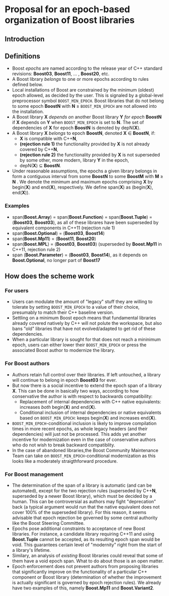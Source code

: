 # Proposal for an epoch-based organization of Boost libraries
## Introduction
## Definitions
* Boost _epochs_ are named according to the release year of C++ standard revisions: **Boost03**, **Boost11**, ... , **Boost20**, etc.
* A Boost library _belongs_ to one or more epochs according to rules defined below.
* Local installations of Boost are constrained by the minimum (oldest) epoch allowed, as decided by the user. This is signaled by a global-level preprocessor symbol `BOOST_MIN_EPOCH`. Boost libraries that do not belong to some epoch **BoostN** with **N** ≥ `BOOST_MIN_EPOCH` are not allowed into the installation.
* A Boost library **X** _depends on_ another Boost library **Y** _for epoch_ **BoostN** if **X** depends on **Y** when `BOOST_MIN_EPOCH` is set to **N**. The set of dependencies of **X** for epoch **BoostN** is denoted by depN(**X**).
* A Boost library **X** _belongs_ to epoch **BoostN**, denoted **X** ∈ **BoostN**,  if:
  * **X** is compatible with C++**N**,
  * **(rejection rule 1)** the functionality provided by **X** is not already covered by C++**N**,
  * **(rejection rule 2)** the functionality provided by **X** is not superseded by some other, more modern, library **Y** in the epoch,
  * depN(**X**) ⊆ **BoostN**.
* Under reasonable assumptions, the epochs a given library belongs in form a contiguous interval from some **BoostN** to some **BoostM** with **M** ≥ **N** . We denote the minimum and maximum epochs comprising **X** by begin(**X**) and end(**X**), respectively. We define span(**X**) as (begin(**X**), end(**X**)). 

### Examples
* span(**Boost.Array**) = span(**Boost.Function**) = span(**Boost.Tuple**) = (**Boost03**, **Boost03**), as all of these librares have been superseded by equivalent components in C++11 (rejection rule 1)
* span(**Boost.Optional**) = (**Boost03**, **Boost14**)
* span(**Boost.Mp11**) = (**Boost11**, **Boost20**)
* span(**Boost.MPL**) = (**Boost03**, **Boost03**) (superseded by **Boost.Mp11** in C++11, rejection rule 2)
* span (**Boost.Parameter**) = (**Boost03**, **Boost14**), as it depends on **Boost.Optional**, no longer part of **Boost17**

## How does the scheme work
### For users
* Users can modulate the amount of "legacy" stuff they are willing to tolerate by setting `BOOST_MIN_EPOCH` to a value of their choice, presumably to match their C++ baseline version.
* Settling on a minimum Boost epoch means that fundamental libraries already covered natively by C++ will not polute the workspace, but also bans "old" libraries that have not evolved/adapted to get rid of these dependencies.
* When a particular library is sought for that does not reach a mininimum epoch, users can either lower their `BOOST_MIN_EPOCH` or press the associated Boost author to modernize the library.

### For Boost authors
* Authors retain full control over their libraries. If left untouched, a library will continue to belong in epoch **Boost03** for ever.
* But now there is a social incentive to extend the epoch span of a library **X**. This can be done in basically two ways, according to how conservative the author is with respect to backwards compatibility:
  * Replacement of internal dependencies with C++ native equivalents: increases _both_ begin(**X**) and end(**X**).
  * Conditional inclusion of internal dependencies or native equivalents based on `BOOST_MIN_EPOCH`: keeps begin(**X**) and increases end(**X**).
* `BOOST_MIN_EPOCH`-conditional inclusion is likely to improve compilation times in more recent epochs, as whole legacy headers (and their dependencies) will just not be processed. This adds yet another incentive for modernization even in the case of conservative authors who do not wish to break backward compatiblity.
* In the case of abandoned libraries,the Boost Community Maintenance Team can take on `BOOST_MIN_EPOCH`-conditional modernization as this looks like a moderately straigthforward procedure.

### For Boost management
* The determination of the span of a library is automatic (and can be automated), except for the two rejection rules (superseded by C++**N**, superseded by a newer Boost library), which must be decided by a human. This can be controversial as authors may fight "deprecation" back (a typical argument would run that the native equivalent does not cover 100% of the superseded library). For this reason, it seems advisable that epoch rejection be governed by some central authority like the Boost Steering Committee.
* Epochs pose additional constraints to acceptance of new Boost libraries. For instance, a candidate library requiring C++11 and using **Boost.Tuple** cannot be accepted, as its resulting epoch span would be void. This guarantees certain level of "modernity" right from the start of a library's lifetime.
* Similary, an analysis of _existing_ Boost libraries could reveal that some of them have a void epoch span. What to do about those is an open matter.
* Epoch enforcement does not prevent authors from proposing libraries that significantly improve on the functionality of a particular C++ component or Boost library (determination of whether the improvement is actually significant is governed by epoch rejection rules). We already have two examples of this, namely **Boost.Mp11** and **Boost.Variant2**.
